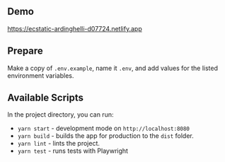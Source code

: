 ## Demo
https://ecstatic-ardinghelli-d07724.netlify.app

## Prepare

Make a copy of `.env.example`, name it `.env`, and add values for the listed environment variables.

## Available Scripts

In the project directory, you can run:

-   `yarn start` - development mode on `http://localhost:8080`
-   `yarn build` - builds the app for production to the `dist` folder.
-   `yarn lint` - lints the project.
-   `yarn test` - runs tests with Playwright
